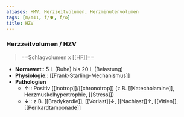```yaml
---
aliases: HMV, Herzzeitvolumen, Herzminutenvolumen
tags: [m/m11, f/🫀, f/⚙️]
title: HZV
---
```

### Herzzeitvolumen / HZV
> ==Schlagvolumen x [[HF]]==
- **Normwert**:: 5 L (Ruhe) bis 20 L (Belastung)
- **Physiologie**:: [[Frank-Starling-Mechanismus]]
- **Pathologien**
	- **↑**:: Positiv [[inotrop]]/[[chronotrop]] (z.B. [[Katecholamine]], Herzmuskelhypertrophie, [[Stress]])
	- **↓**:: z.B. [[Bradykardie]], [[Vorlast]]↓, [[Nachlast]]↑, [[Vitien]], [[Perikardtamponade]]